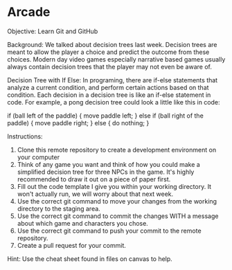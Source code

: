# Arcade
Objective: Learn Git and GitHub

Background:
We talked about decision trees last week. Decision trees are meant to allow the player a choice and predict the outcome from these choices. Modern day video games especially narrative based games usually always contain decision trees that the player may not even be aware of. 

Decision Tree with If Else:
In programing, there are if-else statements that analyze a current condition, and perform certain actions based on that condition. Each decision in a decision tree is like an if-else statement in code. For example, a pong decision tree could look a little like this in code:

if (ball left of the paddle) {
         move paddle left;
} else if (ball right of the paddle) {
          move paddle right;
} else {
          do nothing;
}

Instructions:
1. Clone this remote repository to create a development environment on your computer
2. Think of any game you want and think of how you could make a simplified decision tree for three NPCs in the game. It's highly recommended to draw it out on a piece of paper first.
3. Fill out the code template I give you within your working directory. It won't actually run, we will worry about that next week. 
4. Use the correct git command to move your changes from the working directory to the staging area. 
5. Use the correct git command to commit the changes WITH a message about which game and characters you chose.
6. Use the correct git command to push your commit to the remote repository. 
7. Create a pull request for your commit. 

Hint: Use the cheat sheet found in files on canvas to help. 
